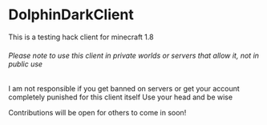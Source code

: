 # DolphinDarkClient
This is a testing hack client for minecraft 1.8


###### Please note to use this client in private worlds or servers that allow it, not in public use
I am not responsible if you get banned on servers or get your account completely punished for this client itself
Use your head and be wise

Contributions will be open for others to come in soon!

